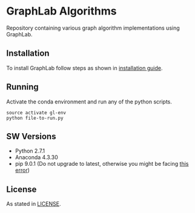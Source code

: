 # GraphLab Algorithms

Repository containing various graph algorithm implementations using GraphLab.

## Installation

To install GraphLab follow steps as shown in [installation guide](https://turi.com/download/install-graphlab-create.html).

## Running

Activate the conda environment and run any of the python scripts.

```
source activate gl-env
python file-to-run.py
```

## SW Versions

- Python 2.7.1
- Anaconda 4.3.30
- pip 9.0.1 (Do not upgrade to latest, otherwise you might be facing [this error](https://stackoverflow.com/questions/50129762/graphlab-create-2-1-installation-fails-to-uninstall-certifi-a-distutils-insta))

## License

As stated in [LICENSE](https://github.com/pgogousis/graph-lab-algorithms/blob/master/LICENSE).